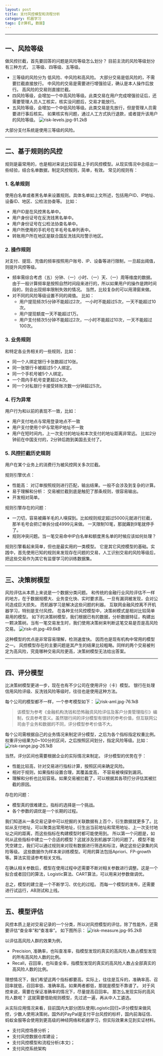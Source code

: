 ```yaml
---
layout: post
title: 支付风控模型和流程分析
category: 机器学习
tags: [计算机, 数据]
---
```


----------
## 一、风险等级
做风控拦截，首先要回答的问题是风险等级怎么划分？ 目前主流的风险等级划分有三种方式， 三等级、四等级、五等级。

- 三等级的风险分为 低风险、中风险和高风险。 大部分交易是低风险的，不需要拦截直接放行。 中风险的交易是需要进行增强验证，确认是本人操作后放行。 高风险的交易则直接拦截。
- 四风险等级，会增加一个中高风险等级。此类交易在用户完成增强验证后，还需要管理人员人工核实，核实没问题后，交易才能放行。
- 五风险等级，会增加一个中低风险等级。此类交易是先放行，但是管理人员需要进行事后核实。 如果核实有问题，通过人工方式执行退款，或者提升该用户的风险等级。
![risk-levels.jpg-91.2kB][1]

大部分支付系统是使用三等级的风险。


----------
## 二、基于规则的风控
规则是最常用的，也是相对来说比较容易上手的风控模型。从现实情况中总结出一些经验，结合名单数据，制定风控规则，简单，有效。 常见的规则有：

### 1. 名单规则
使用白名单或者黑名单来设置规则。具体名单如上文所述，包括用户ID、IP地址、设备ID、地区、公检法协查等。 比如：

  - 用户ID是在风控黑名单中。
  - 用户身份证号在反洗钱黑名单中。
  - 用户身份证号在公检法协查名单中。
  - 用户所使用的手机号在羊毛号名单列表中。
  - 转账用户所在地区是联合国反洗钱风险警示地区。

### 2. 操作规则
对支付、提现、充值的频率按照用户账号、IP、设备等进行限制，一旦超出阈值，则提升风控等级。

  - 频率需综合考虑（五）分钟、（一）小时、（一）天、（一）周等维度的数据。由于一般计算频率是按照自然时间段来进行的，所以如果用户的操作是跨时间段的，则会出现频率限制失效的情况。 当然，比较复杂的可以用滑窗来做。
  - 对不同的风险等级设置不同的阈值。 比如：
    - 用户提现频次5分钟不能超过2次，    一小时不能超过5次，一天不能超过10次。
    - 用户提现额度一天不能超过1万。
    - 用户支付频次5分钟不能超过2次，一小时不能超过10次，一天不能超过100次。

### 3. 业务规则
和特定各业务相关的一些规则，比如：

  - 同一个人绑定银行卡张数超过10张。
  - 同一张银行卡被超过5个人绑定。
  - 同一个手机号被5个人绑定。
  - 一个周内手机号变更超过4次。
  - 同一个对私银行卡接受转账次数一分钟超过5次。

### 4. 行为异常
用户行为和以前的表现不一致，比如：

  - 用户支付地点与常用登录地点不一致
  - 用户支付使用个IP与常用IP地址不一致
  - 用户在短时间内，上一次支付的地址和本次支付的地址距离非常远。    比如2分钟前在中国支付的，2分钟后跑到美国去支付了。

### 5. 风控拦截历史规则
用户在某个业务上的消费行为被风控网关多次拦截。

规则引擎优点：

  - 性能高： 对订单按照规则进行匹配，输出结果。一般不会涉及到复杂的计算。
  - 易于理解和分析： 交易被拦截到底是触犯了那条规则，很容易输出。
  - 开发相对简单。

规则引擎存在的问题：

  - 一刀切，容易被薅羊毛的人嗅探到。比如规则规定超过5000元就进行拦截，那羊毛号会把订单拆分成4999元来做。 一天限制10笔，那就薅到9笔就停手了。
  - 规则冲突问题。当一笔交易命中IP白名单和额度黑名单的时候应该如何处理？

规则引擎看起来简单，但也是最实用的一类模型。 它是其它风控模型的基础。实践中，首先使用已知的规则来发现存在问题的交易，人工识别交易的风险等级后，把这些交易作为其它有监督学习的训练数据集。


----------
## 三、决策树模型
风险评估从本质上来说是一个数据分类问题。 和传统的金融行业风险评估不一样的地方，在于数据规模大、业务变化快、实时要求高。一旦有漏洞被发现，会对公司造成巨大损失。 而机器学习是解决这些问题的利器。 互联网金融风控离不开机器学习，特别是支付风控。 在各种支付风控模型中，决策树模式是相对比较简单易用的模型。 如下的决策树模型，我们根据已有的数据，分析数据特征，构建出一颗决策树。当有一笔交易发生时，我们使用决策树来判断这笔交易是否是高风险交易。
![risk-dt.jpg-49.6kB][2]

这种模型的优点是非常容易理解，检测速度快。 因而也是现有机构中常用的模型之一。 风控模型存在的主要问题是其产生的结果比较粗略。同样的两个交易被判定为高风险，究竟哪种交易风险更高，决策树模型无法给出答案。


----------
## 四、评分模型
比决策树模型更进一步，现在也有不少公司在使用评分（卡）模型。 银行在处理信用风险评级、反洗钱风险等级时，往往也是使用这种方法。

每个公司的模型都不一样，一个参考模型如下：
![risk-aml.jpg-76.1kB][3]

> 该模型为参考《金融机构洗钱和恐怖融资风险评估及客户分类管理指引》编制，仅具参考意义。虽然银行间的评分模型有很好的参考价值，但互联网公司由于业务和数据的不同，评分模型参考价值不大。

每个公司需根据自己的业务情况来制定评分模型，之后为各个指标指定权重比例。 权重评分结果为0~100分的区间，之后按照区间划分，指定风险等级。比如：
![risk-range.jpg-26.1kB][4]

当然，评分区间也需要根据企业的实际情况来制定。 评分模型的优势在于：

  - 性能比较高，针对交易进行指标计算，按照区间来确定风险。
  - 相对于规则，如果指标设置合理，其覆盖度高， 不容易被嗅探到漏洞。
  - 理解和分析也比较容易。如果交易被拦截了，可以根据其各项打分评估其被拦截的原因。

存在的问题：

  - 模型真的很难建立。指标的选择是一个挑战。
  - 各个参数的调优是一个长期的过程。

我们知道从一条交易记录中可以挖掘的关联数据有上百个，衍生数据就更多了。比如从支付地址，可以聚类出常用地址，衍生出当前地址和常用地址、上一次支付地址之间的距离，而这些指标在构建模型时都可能使用到。 所以第一个问题是，如何从这些指标中建立一个合适的模型？这就涉及到机器学习的问题了。 模型不能凭空建立，我们可以通过规则来对现有数据进行筛选和标注，确定这些记录集的风险等级。 这些数据作为样本来训练模型。可用的算法包括Apriori、FP-growth等。算法实现请参考相关文档。

在确认相关参数后，模型在使用过程中还需要不断对相关参数进行调整。这是一个拟合或者回归的算法，Logistic算法、CART算法，可以用来对参数做调优。

总之，模型的建立是一个不断学习、优化的过程。 而每一个模型的发布，还需要进行试运行，AB测试和上线。


----------
## 五、模型评估
风控本质上是对交易记录的一个分类，所以对风控模型的评估，除了性能外，还需要评估“查全率”和“查准率”。 如下图所示：
![risk-measure.jpg-95.2kB][5]

以评估高风险人群的效果为例，

  - Precision, 准确率，也叫查准率，指模型发现的真实的高风险人数占模型发现的所有高风险人数的比例。
  - Recall，召回率，也叫查全率，指模型发现的真实的高风险人数占全部真实的高风险人数的比例。

理想情况下，我们希望这两个指标都要高。实际上，往往是互斥的，准确率高、召回率就低，召回率低、准确率高。如果两者都低，那就是模型不靠谱了。 对于风控来说，需要在保证准确率的情况下，尽量提高召回率。 那怎么发现实际的高风险人数呢？ 这就需要借助规则模型，先过滤一遍，再从中人工遴选。

从实际应用情况来看，目前国内大部分团队使用Logistic回归+评分模型来做风控，少数人使用决策树。国外的PayPal是支付平台风控的标杆，国内前海征信、蚂蚁金服等会使用到更高级的神经网络和机器学习，但实际效果未见到实证材料。

  - 支付风控场景分析；
  - 支付风控数据仓库建设；
  - 支付风控模型和流程分析(本文)；
  - 支付风控系统架构

        


  [1]: http://static.zybuluo.com/gamedebug/uojgqzc8psgvnx1zu7zf1ot5/risk-levels.jpg
  [2]: http://static.zybuluo.com/gamedebug/hm5dobk5xsjatgvs0sumpj56/risk-dt.jpg
  [3]: http://static.zybuluo.com/gamedebug/o1mxihip9k8xje07y4dcyhug/risk-aml.jpg
  [4]: http://static.zybuluo.com/gamedebug/ef6zhyxxqjm15l6gogs1ltyh/risk-range.jpg
  [5]: http://static.zybuluo.com/gamedebug/qix76tubwxpjyinh3dun1wjl/risk-measure.jpg